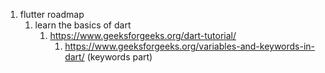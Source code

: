 1. flutter roadmap
   1. learn the basics of dart
      1. https://www.geeksforgeeks.org/dart-tutorial/
         1. https://www.geeksforgeeks.org/variables-and-keywords-in-dart/ (keywords part)

